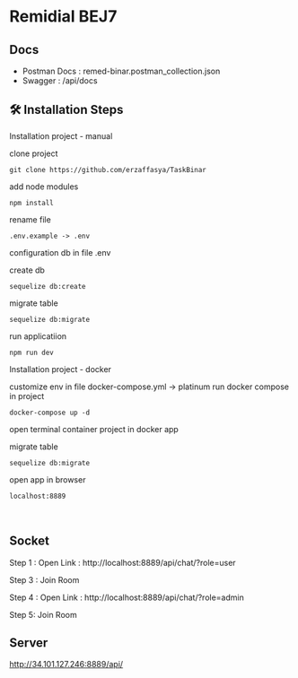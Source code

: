 # Remidial BEJ7

## Docs
- Postman Docs : remed-binar.postman_collection.json
- Swagger : /api/docs

## 🛠️ Installation Steps

Installation project - manual

clone project
``` bson
git clone https://github.com/erzaffasya/TaskBinar
```

add node modules 
```bson 
npm install
```

rename file 
```bson
.env.example -> .env
```

configuration db in file .env

create db 
```bson
sequelize db:create
```
migrate table 
```bson
sequelize db:migrate
```

run applicatiion
```bson
npm run dev
```


Installation project - docker

customize env in file docker-compose.yml -> platinum
run docker compose in project
``` bson
docker-compose up -d
```
open terminal container project in docker app

migrate table 
```bson
sequelize db:migrate
```

open app in browser
```bson
localhost:8889
```

<br>



## Socket

Step 1 :
Open Link :
http://localhost:8889/api/chat/?role=user

Step 3 :
Join Room

Step 4 :
Open Link :
http://localhost:8889/api/chat/?role=admin

Step 5:
Join Room

## Server 
http://34.101.127.246:8889/api/
